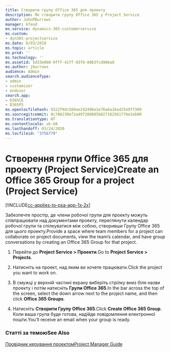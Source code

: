 ```yaml
---
title: Створити групу Office 365 для проекту
description: Як створити групу Office 365 у Project Service
author: JohnPBurrows
manager: kfend
ms.service: dynamics-365-customerservice
ms.custom:
- dyn365-projectservice
ms.date: 8/03/2018
ms.topic: article
ms.prod: ''
ms.technology: ''
ms.assetid: 5d33e060-9fff-41ff-93f0-8063fcd986a0
ms.author: jburrows
audience: Admin
search.audienceType:
- admin
- customizer
- enduser
search.app:
- D365CE
- D365PS
ms.openlocfilehash: 9322f9dc589ae242496e1e76a6a16a425e9ff309
ms.sourcegitcommit: 8c786230ef2a497280885b827162561776e2eb00
ms.translationtype: HT
ms.contentlocale: uk-UA
ms.lasthandoff: 03/24/2020
ms.locfileid: "3756779"
---
```

# <a name="create-an-office-365-group-for-a-project-project-service"></a><span data-ttu-id="0a5b0-103">Створення групи Office 365 для проекту (Project Service)</span><span class="sxs-lookup"><span data-stu-id="0a5b0-103">Create an Office 365 Group for a project (Project Service)</span></span>

[!INCLUDE[cc-applies-to-psa-app-1x-2x](../includes/cc-applies-to-psa-app-1x-2x.md)]

<span data-ttu-id="0a5b0-104">Забезпечте простір, де члени робочої групи для проекту можуть співпрацювати над документами проекту, переглянути календар робочої групи та спілкуватися між собою, створивши Групу Office 365 для цього проекту.</span><span class="sxs-lookup"><span data-stu-id="0a5b0-104">Provide a space where team members for a project can collaborate on project documents, view the team’s calendar, and have group conversations by creating an Office 365 Group for that project.</span></span>  
  
1.  <span data-ttu-id="0a5b0-105">Перейти до **Project Service > Проекти**.</span><span class="sxs-lookup"><span data-stu-id="0a5b0-105">Go to **Project Service > Projects**.</span></span>  
  
2.  <span data-ttu-id="0a5b0-106">Натисніть на проект, над яким ви хочете працювати.</span><span class="sxs-lookup"><span data-stu-id="0a5b0-106">Click the project you want to work on.</span></span>  
  
3.  <span data-ttu-id="0a5b0-107">В смужці у верхній частині екрану виберіть стрілку вниз біля назви проекту і потім натисніть **Групи Office 365**.</span><span class="sxs-lookup"><span data-stu-id="0a5b0-107">In the bar across the top of the screen, select the down arrow next to the project name, and then click **Office 365 Groups**.</span></span>  
  
4.  <span data-ttu-id="0a5b0-108">Натисніть **Створити Групу Office 365**.</span><span class="sxs-lookup"><span data-stu-id="0a5b0-108">Click **Create Office 365 Group**.</span></span> <span data-ttu-id="0a5b0-109">Коли ваша група буде готова, надійде повідомлення електронної пошти.</span><span class="sxs-lookup"><span data-stu-id="0a5b0-109">You’ll receive an email when your group is ready.</span></span>  
  
### <a name="see-also"></a><span data-ttu-id="0a5b0-110">Статті за темою</span><span class="sxs-lookup"><span data-stu-id="0a5b0-110">See Also</span></span>  
 [<span data-ttu-id="0a5b0-111">Провідник керування проектом</span><span class="sxs-lookup"><span data-stu-id="0a5b0-111">Project Manager Guide</span></span>](../project-service/project-manager-guide.md)
